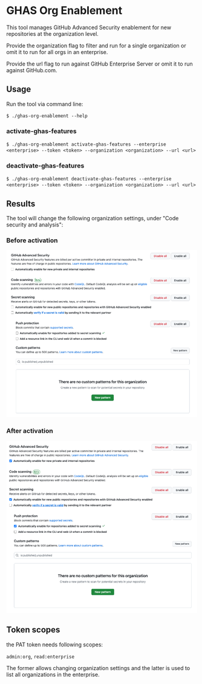 # GHAS Org Enablement

This tool manages GitHub Advanced Security enablement for new repositories at the organization level.

Provide the organization flag to filter and run for a single organization or omit it to run for all orgs in an enterprise.

Provide the url flag to run against GitHub Enterprise Server or omit it to run against GitHub.com.

## Usage

Run the tool via command line:

```
$ ./ghas-org-enablement --help
```

### activate-ghas-features

```
$ ./ghas-org-enablement activate-ghas-features --enterprise <enterprise> --token <token> --organization <organization> --url <url>
```

### deactivate-ghas-features

```
$ ./ghas-org-enablement deactivate-ghas-features --enterprise <enterprise> --token <token> --organization <organization> --url <url>
```

## Results

The tool will change the following organization settings, under "Code security and analysis":

### Before activation

![Before activation](./images/before-activation.png)

### After activation

![After activation](./images/after-activation.png)

## Token scopes

the PAT token needs following scopes:

`admin:org`, `read:enterprise`

The former allows changing organization settings and the latter is used to list all organizations in the enterprise.

